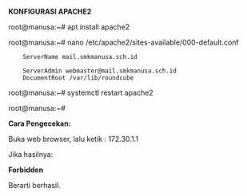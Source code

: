 **KONFIGURASI APACHE2**

root@manusa:~# apt install apache2

root@manusa:~# nano /etc/apache2/sites-available/000-default.conf
      
        ServerName mail.smkmanusa.sch.id

        ServerAdmin webmaster@mail.smkmanusa.sch.id
        DocumentRoot /var/lib/roundcube
root@manusa:~# systemctl restart apache2

root@manusa:~#


**Cara Pengecekan:**

Buka web browser, lalu ketik : 172.30.1.1

Jika hasilnya:

**Forbidden**

Berarti berhasil.
